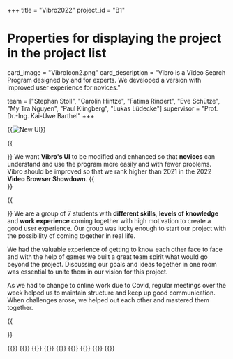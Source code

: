 +++
title = "Vibro2022"
project_id = "B1"

# Properties for displaying the project in the project list
card_image = "VibroIcon2.png"
card_description = "Vibro is a Video Search Program designed by and for experts. We developed a version with improved user experience for novices."




team = ["Stephan Stoll", "Carolin Hintze", "Fatima Rindert", "Eve Schütze", "My Tra Nguyen", "Paul Klingberg", "Lukas Lüdecke"]
supervisor = "Prof. Dr.-Ing. Kai-Uwe Barthel"
+++


{{<image src="VibroUI.png" alt="New UI" >}}


{{<section title="Our Goal">}}
We want **Vibro's UI** to be modified and enhanced so that **novices** can understand and use the program more easily and with fewer problems. Vibro should be improved so that we rank higher than 2021 in the 2022 **Video Browser Showdown**.
{{</section>}}

{{<section title="The Team">}}
We are a group of 7 students with **different skills**, **levels of knowledge** and **work experience** coming together with high motivation to create a good user experience. Our group was lucky enough to start our project with the possibility of coming together in real life. 

We had the valuable experience of getting to know each other face to face and with the help of games we built a great team spirit what would go beyond the project. Discussing our goals and ideas together in one room was essential to unite them in our vision for this project. 

As we had to change to online work due to Covid, regular meetings over the week helped us to maintain structure and keep up good communication. When challenges arose, we helped out each other and mastered them together. 

{{</section >}}

{{<gallery>}}
{{<team-member image="stephan.png" name="Stephan">}}
{{<team-member image="caro.png" name="Caro">}}
{{<team-member image="fatima.jpg" name="Fatima">}}
{{<team-member image="eve.jpg" name="Eve">}}
{{<team-member image="my2.png" name="My">}}
{{<team-member image="Lukas.jpeg" name="Lukas">}}
{{<team-member image="paul.png" name="Paul">}}
{{</gallery>}}
